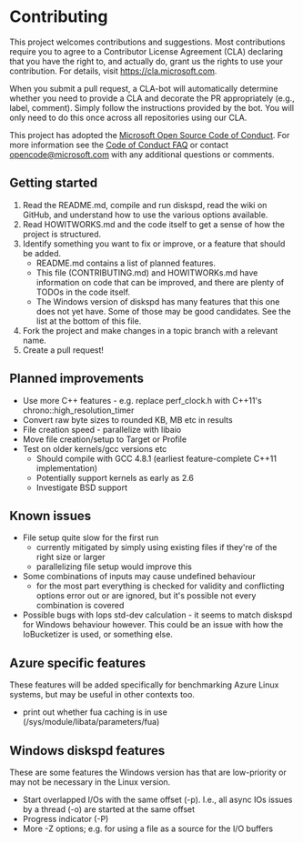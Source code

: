 # Contributing

This project welcomes contributions and suggestions. Most contributions require you to
agree to a Contributor License Agreement (CLA) declaring that you have the right to,
and actually do, grant us the rights to use your contribution. For details, visit
https://cla.microsoft.com.

When you submit a pull request, a CLA-bot will automatically determine whether you need
to provide a CLA and decorate the PR appropriately (e.g., label, comment). Simply follow the
instructions provided by the bot. You will only need to do this once across all repositories using
our CLA.

This project has adopted the [Microsoft Open Source Code of Conduct](https://opensource.microsoft.com/codeofconduct/).
For more information see the [Code of Conduct FAQ](https://opensource.microsoft.com/codeofconduct/faq/)
or contact [opencode@microsoft.com](mailto:opencode@microsoft.com) with any additional questions or
comments.

## Getting started

1. Read the README.md, compile and run diskspd, read the wiki on GitHub, and understand how to use
   the various options available.
2. Read HOWITWORKS.md and the code itself to get a sense of how the project is structured.
3. Identify something you want to fix or improve, or a feature that should be added.
    - README.md contains a list of planned features.
    - This file (CONTRIBUTING.md) and HOWITWORKs.md have information on code that can be improved,
      and there are plenty of TODOs in the code itself.
    - The Windows version of diskspd has many features that this one does not yet have. Some of
      those may be good candidates. See the list at the bottom of this file.
4. Fork the project and make changes in a topic branch with a relevant name.
5. Create a pull request!

## Planned improvements

- Use more C++ features - e.g. replace perf\_clock.h with C++11's chrono::high\_resolution\_timer
- Convert raw byte sizes to rounded KB, MB etc in results
- File creation speed - parallelize with libaio
- Move file creation/setup to Target or Profile
- Test on older kernels/gcc versions etc
    - Should compile with GCC 4.8.1 (earliest feature-complete C++11 implementation)
    - Potentially support kernels as early as 2.6
    - Investigate BSD support

## Known issues

- File setup quite slow for the first run
    - currently mitigated by simply using existing files if they're of the right size or larger
    - parallelizing file setup would improve this
- Some combinations of inputs may cause undefined behaviour
    - for the most part everything is checked for validity and conflicting options error out or are
      ignored, but it's possible not every combination is covered
- Possible bugs with Iops std-dev calculation - it seems to match diskspd for Windows behaviour
  however. This could be an issue with how the IoBucketizer is used, or something else.

## Azure specific features

These features will be added specifically for benchmarking Azure Linux systems, but may be useful in
other contexts too.

- print out whether fua caching is in use (/sys/module/libata/parameters/fua)

## Windows diskspd features

These are some features the Windows version has that are low-priority or may not be necessary in the
Linux version.

- Start overlapped I/Os with the same offset (-p). I.e., all async IOs issues by a thread (-o) are
  started at the same offset
- Progress indicator (-P)
- More -Z options; e.g. for using a file as a source for the I/O buffers


